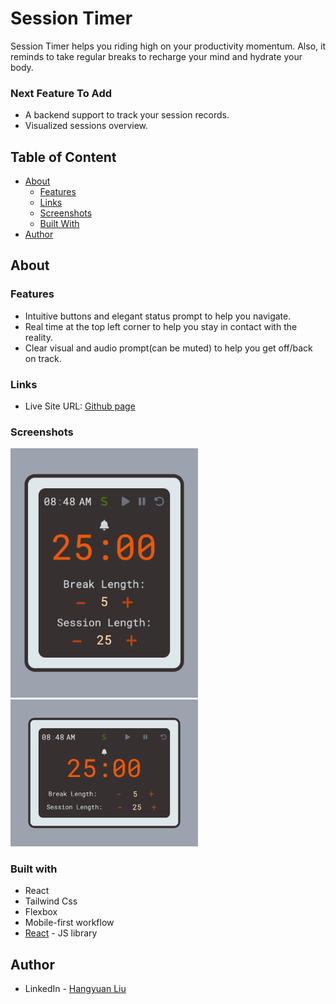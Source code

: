 # Session Timer

Session Timer helps you riding high on your productivity momentum. Also, it reminds to take regular breaks to recharge your mind and hydrate your body.

### Next Feature To Add

- A backend support to track your session records.
- Visualized sessions overview.

## Table of Content

- [About](#about)
  - [Features](#features)
  - [Links](#links)
  - [Screenshots](#screenshots)
  - [Built With](#built-with)
- [Author](#author)

## About

### Features

- Intuitive buttons and elegant status prompt to help you navigate.
- Real time at the top left corner to help you stay in contact with the reality.
- Clear visual and audio prompt(can be muted) to help you get off/back on track.

### Links

- Live Site URL: [Github page](https://llhyuan.github.io/session-timer/)

### Screenshots

<img src="./public/screenshot1.png" width="300">
<img src="./public/screenshot2.png" width="300">

### Built with

- React
- Tailwind Css
- Flexbox
- Mobile-first workflow
- [React](https://reactjs.org/) - JS library

## Author

- LinkedIn - [Hangyuan Liu](www.linkedin.com/in/hangyuan-liu-a9282718b)
